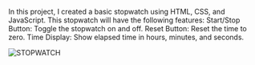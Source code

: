 In this project, I created a basic stopwatch using HTML, CSS, and JavaScript. This stopwatch will have the following features:
Start/Stop Button: Toggle the stopwatch on and off.
Reset Button: Reset the time to zero.
Time Display: Show elapsed time in hours, minutes, and seconds.

![STOPWATCH](https://github.com/user-attachments/assets/c3f5af14-6875-4391-b87d-252ef82b9f8a)


